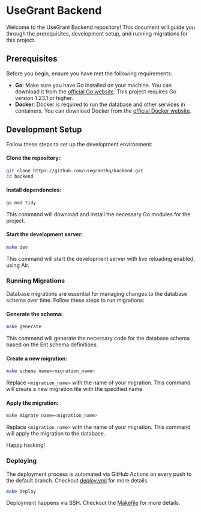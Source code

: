 # UseGrant Backend

Welcome to the UseGrant Backend repository! This document will guide you through the prerequisites, development setup, and running migrations for this project.

## Prerequisites

Before you begin, ensure you have met the following requirements:

- **Go**: Make sure you have Go installed on your machine. You can download it from the [official Go website](https://golang.org/doc/install). This project requires Go version 1.23.1 or higher.
- **Docker**: Docker is required to run the database and other services in containers. You can download Docker from the [official Docker website](https://docs.docker.com/get-docker/).

## Development Setup

Follow these steps to set up the development environment:

#### Clone the repository:

```sh
git clone https://github.com/usegranthq/backend.git
cd backend
```

#### Install dependencies:

```sh
go mod tidy
```

This command will download and install the necessary Go modules for the project.

#### Start the development server:

```sh
make dev
```

This command will start the development server with live reloading enabled, using Air.

### Running Migrations

Database migrations are essential for managing changes to the database schema over time. Follow these steps to run migrations:

#### Generate the schema:

```sh
make generate
```

This command will generate the necessary code for the database schema based on the Ent schema definitions.

#### Create a new migration:

```sh
make schema name=<migration_name>
```

Replace `<migration_name>` with the name of your migration. This command will create a new migration file with the specified name.

#### Apply the migration:

```sh
make migrate name=<migration_name>
```

Replace `<migration_name>` with the name of your migration. This command will apply the migration to the database.

Happy hacking!

### Deploying

The deployment process is automated via GitHub Actions on every push to the default branch. Checkout [deploy.yml](.github/workflows/deploy.yml) for more details.

```sh
make deploy
```

Deployment happens via SSH. Checkout the [Makefile](./Makefile) for more details.
